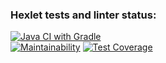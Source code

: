 ### Hexlet tests and linter status:
[![Java CI with Gradle](https://github.com/EugeneViktP/my-project/actions/workflows/gradle.yml/badge.svg)](https://github.com/EugeneViktP/my-project/actions/workflows/gradle.yml)<br>
[![Maintainability](https://api.codeclimate.com/v1/badges/9ba6d7107b50be7a41f0/maintainability)](https://codeclimate.com/github/EugeneViktP/my-project/maintainability)
[![Test Coverage](https://api.codeclimate.com/v1/badges/9ba6d7107b50be7a41f0/test_coverage)](https://codeclimate.com/github/EugeneViktP/my-project/test_coverage)

